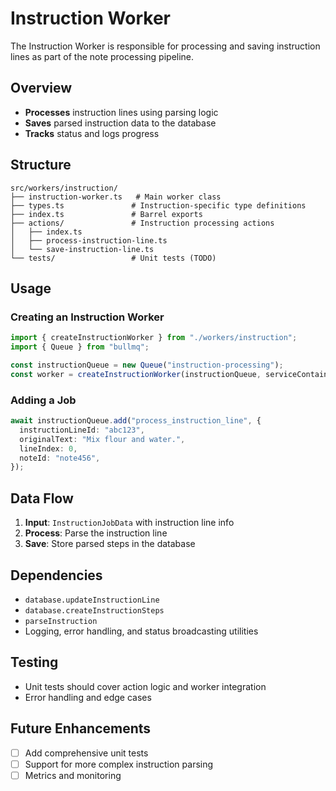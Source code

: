 # Instruction Worker

The Instruction Worker is responsible for processing and saving instruction lines as part of the note processing pipeline.

## Overview

- **Processes** instruction lines using parsing logic
- **Saves** parsed instruction data to the database
- **Tracks** status and logs progress

## Structure

```text
src/workers/instruction/
├── instruction-worker.ts   # Main worker class
├── types.ts               # Instruction-specific type definitions
├── index.ts               # Barrel exports
├── actions/               # Instruction processing actions
│   ├── index.ts
│   ├── process-instruction-line.ts
│   └── save-instruction-line.ts
└── tests/                 # Unit tests (TODO)
```

## Usage

### Creating an Instruction Worker

```typescript
import { createInstructionWorker } from "./workers/instruction";
import { Queue } from "bullmq";

const instructionQueue = new Queue("instruction-processing");
const worker = createInstructionWorker(instructionQueue, serviceContainer);
```

### Adding a Job

```typescript
await instructionQueue.add("process_instruction_line", {
  instructionLineId: "abc123",
  originalText: "Mix flour and water.",
  lineIndex: 0,
  noteId: "note456",
});
```

## Data Flow

1. **Input**: `InstructionJobData` with instruction line info
2. **Process**: Parse the instruction line
3. **Save**: Store parsed steps in the database

## Dependencies

- `database.updateInstructionLine`
- `database.createInstructionSteps`
- `parseInstruction`
- Logging, error handling, and status broadcasting utilities

## Testing

- Unit tests should cover action logic and worker integration
- Error handling and edge cases

## Future Enhancements

- [ ] Add comprehensive unit tests
- [ ] Support for more complex instruction parsing
- [ ] Metrics and monitoring
